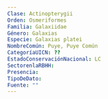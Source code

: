 ```yaml
---
Clase: Actinopterygii
Orden: Osmeriformes
Familia: Galaxiidae
Género: Galaxias
Especie: Galaxias platei
NombreComún: Puye, Puye Común
CategoríaUICN: ??
EstadoConservaciónNacional: LC
SectorenlaRBHH: 
Presencia: 
TipoDeDato: 
Fuente: ""
---
```

